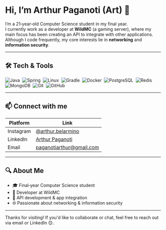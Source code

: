 # Hi, I’m Arthur Paganoti (Art) 👋

I’m a 21‑year‑old Computer Science student in my final year.  
I currently work as a developer at **WildMC** (a gaming server), where my main focus has been creating an API to integrate with other applications.  
Although I code frequently, my core interests lie in **networking** and **information security**.

---

## 🛠️ Tech & Tools

<p align="left">
  <img src="https://deviconapi.vercel.app/java?theme=dark&size=40" alt="Java" />&nbsp;
  <img src="https://deviconapi.vercel.app/spring?theme=dark&size=40" alt="Spring" />&nbsp;
  <img src="https://deviconapi.vercel.app/linux?theme=dark&size=40" alt="Linux" />&nbsp;
  <img src="https://deviconapi.vercel.app/gradle?theme=dark&size=40" alt="Gradle" />&nbsp;
  <img src="https://deviconapi.vercel.app/docker?theme=dark&size=40" alt="Docker" />&nbsp;
  <img src="https://deviconapi.vercel.app/postgresql?theme=dark&size=40" alt="PostgreSQL" />&nbsp;
  <img src="https://deviconapi.vercel.app/redis?theme=dark&size=40" alt="Redis" />&nbsp;
  <img src="https://deviconapi.vercel.app/mongodb?theme=dark&size=40" alt="MongoDB" />&nbsp;
  <img src="https://deviconapi.vercel.app/git?theme=dark&size=40" alt="Git" />&nbsp;
  <img src="https://deviconapi.vercel.app/github?theme=dark&size=40" alt="GitHub" />
</p>

---

## 📫 Connect with me

| Platform   | Link |
|------------|------|
| Instagram  | [@arthur.belarmino](https://www.instagram.com/arthur.belarmino/) |
| LinkedIn   | [Arthur Paganoti](https://www.linkedin.com/in/arthur-paganoti-48402b265/) |
| Email      | [paganotiarthur@gmail.com](mailto:paganotiarthur@gmail.com) |

---

## 🔍 About Me

- 🎓 Final‑year Computer Science student  
- 💼 Developer at WildMC  
- 🔧 API development & app integration  
- 🌐 Passionate about networking & information security  

---

Thanks for visiting! If you'd like to collaborate or chat, feel free to reach out via email or LinkedIn 😊.
